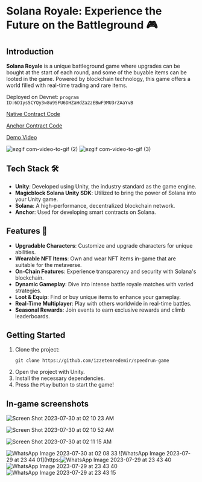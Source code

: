 # Solana Royale: Experience the Future on the Battleground 🎮

## Introduction

**Solana Royale** is a unique battleground game where upgrades can be bought at the start of each round, and some of the buyable items can be looted in the game. Powered by blockchain technology, this game offers a world filled with real-time trading and rare items.

Deployed on Devnet: `program ID:6D1ys5CYQy3w8u9SFU6DHZaHdZa2zEBwF9MU3rZAaYvB`

[Native Contract Code](https://beta.solpg.io/64c63283a405f0460023a6c0)

[Anchor Contract Code](https://beta.solpg.io/64c6df57a405f0460023a6c1)



[Demo Video](https://youtu.be/_7ZRjaJ7ur0 )


![ezgif com-video-to-gif (2)](https://github.com/izzetemredemir/speedrun-game/assets/11755605/d45721c6-bed6-4358-9395-5ec37a47ce5a)
![ezgif com-video-to-gif (3)](https://github.com/izzetemredemir/speedrun-game/assets/11755605/60c58a36-5d70-4563-b35f-8fdc0776916f)


## Tech Stack 🛠️

- **Unity**: Developed using Unity, the industry standard as the game engine.
- **Magicblock Solana Unity SDK**: Utilized to bring the power of Solana into your Unity game.
- **Solana**: A high-performance, decentralized blockchain network.
- **Anchor**: Used for developing smart contracts on Solana.

## Features 🌟

- **Upgradable Characters**: Customize and upgrade characters for unique abilities.
- **Wearable NFT Items**: Own and wear NFT items in-game that are suitable for the metaverse.
- **On-Chain Features**: Experience transparency and security with Solana's blockchain.
- **Dynamic Gameplay**: Dive into intense battle royale matches with varied strategies.
- **Loot & Equip**: Find or buy unique items to enhance your gameplay.
- **Real-Time Multiplayer**: Play with others worldwide in real-time battles.
- **Seasonal Rewards**: Join events to earn exclusive rewards and climb leaderboards.

## Getting Started

1. Clone the project:
    ```
    git clone https://github.com/izzetemredemir/speedrun-game
    ```
2. Open the project with Unity.
3. Install the necessary dependencies.
4. Press the `Play` button to start the game!


## In-game screenshots
![Screen Shot 2023-07-30 at 02 10 23 AM](https://github.com/izzetemredemir/speedrun-game/assets/11755605/9f0039b6-f105-4925-ac44-49bab3127aa0)

![Screen Shot 2023-07-30 at 02 10 52 AM](https://github.com/izzetemredemir/speedrun-game/assets/11755605/d7087d7f-7d3b-4eb2-abca-698e565da8f0)

![Screen Shot 2023-07-30 at 02 11 15 AM](https://github.com/izzetemredemir/speedrun-game/assets/11755605/d5ea101e-43ba-4742-ac47-f2e87a0ea894)

![WhatsApp Image 2023-07-30 at 02 08 33](https://github.com/izzetemredemir/speedrun-game/assets/11755605/2ac0167d-eb8a-4678-9414-73561c78cea6)
![WhatsApp Image 2023-07-29 at 23 44 01](https:![WhatsApp Image 2023-07-29 at 23 43 40](https://github.com/izzetemredemir/speedrun-game/assets/11755605/ae3a3a7e-f6a3-47ce-a3fd-9a4006c32493)
![WhatsApp Image 2023-07-29 at 23 43 40](https://github.com/izzetemredemir/speedrun-game/assets/11755605/ec44c085-e529-4431-9b03-03a1638aa08f)
![WhatsApp Image 2023-07-29 at 23 43 15](https://github.com/izzetemredemir/speedrun-game/assets/11755605/a6bc2626-b30f-4067-8294-164b3d306097)
